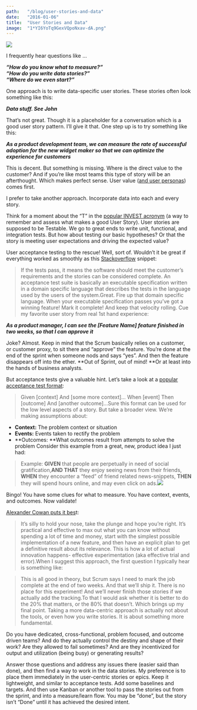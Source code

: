 ```yaml
---
path:	"/blog/user-stories-and-data"
date:	"2016-01-06"
title:	"User Stories and Data"
image:	"1*YI6YoTq9GexVQpoNxav-dA.png"
---
```


![](/images/1*YI6YoTq9GexVQpoNxav-dA.png)

I frequently hear questions like …

***“How do you know what to measure?”***  
***“How do you write data stories?”***  
***“Where do we even start?”***

One approach is to write data-specific user stories. These stories often look something like this:

***Data stuff. See John***

That’s not great. Though it is a placeholder for a conversation which is a good user story pattern. I’ll give it that. One step up is to try something like this:

***As a product development team, we can measure the rate of successful adoption for the new widget maker so that we can optimize the experience for customers***

This is decent. But something is missing. Where is the direct value to the customer? And if you’re like most teams this type of story will be an afterthought. Which makes perfect sense. User value ([and user personas](http://www.romanpichler.com/blog/personas-epics-user-stories/)) comes first.

I prefer to take another approach. Incorporate data into each and every story.

Think for a moment about the “T” in the [popular INVEST acronym](http://guide.agilealliance.org/guide/invest.html) (a way to remember and assess what makes a good User Story). User stories are supposed to be Testable. We go to great ends to write unit, functional, and integration tests. But how about testing our basic hypotheses? Or that the story is meeting user expectations and driving the expected value?

User acceptance testing to the rescue! Well, sort of. Wouldn’t it be great if everything worked as smoothly as this [Stackoverflow](http://stackoverflow.com/questions/4904096/whats-the-difference-between-unit-functional-acceptance-and-integration-test) snippet:


> If the tests pass, it means the software should meet the customer’s requirements and the stories can be considered complete. An acceptance test suite is basically an executable specification written in a domain specific language that describes the tests in the language used by the users of the system.Great. Fire up that domain specific language. When your executable specification passes you’ve got a winning feature! Mark it complete! And keep that velocity rolling. Cue my favorite user story from real 1st hand experience:

***As a product manager, I can see the [Feature Name] feature finished in two weeks, so that I can approve it***

Joke? Almost. Keep in mind that the Scrum basically relies on a customer, or customer proxy, to sit there and “approve” the feature. You’re done at the end of the sprint when someone nods and says “yes”. And then the feature disappears off into the ether. **Out of Sprint, out of mind! **Or at least into the hands of business analysts.

But acceptance tests give a valuable hint. Let’s take a look at a [popular acceptance test format](http://codesqueeze.com/the-easy-way-to-writing-good-user-stories/):


> Given [context] And [some more context]… When [event] Then [outcome] And [another outcome]…Sure this format can be used for the low level aspects of a story. But take a broader view. We’re making assumptions about:

* **Context:** The problem context or situation
* **Events:** Events taken to rectify the problem
* **Outcomes: **What outcomes result from attempts to solve the problem
Consider this example from a great, new, product idea I just had:


> Example: **GIVEN** that people are perpetually in need of social gratification,**AND THAT** they enjoy seeing news from their friends, **WHEN** they encounter a “feed” of friend related news-snippets, **THEN** they will spend hours online, and may even click on ads.![](/images/0*t8aZUJuE-oRCvArH.gif)

Bingo! You have some clues for what to measure. You have context, events, and outcomes. Now validate!

[Alexander Cowan puts it bes](http://www.alexandercowan.com/best-agile-user-story/)t:


> It’s silly to hold your nose, take the plunge and hope you’re right. It’s practical and effective to max out what you can know without spending a lot of time and money, start with the simplest possible implementation of a new feature, and then have an explicit plan to get a definitive result about its relevance. This is how a lot of actual innovation happens- effective experimentation (aka effective trial and error).When I suggest this approach, the first question I typically hear is something like:


> This is all good in theory, but Scrum says I need to mark the job complete at the end of two weeks. And that we’ll ship it. There is no place for this experiment! And we’ll never finish those stories if we actually add the tracking.To that I would ask whether it is better to do the 20% that matters, or the 80% that doesn’t. Which brings up my final point. Taking a more data-centric approach is actually not about the tools, or even how you write stories. It is about something more fundamental.

Do you have dedicated, cross-functional, problem focused, and outcome driven teams? And do they actually control the destiny and shape of their work? Are they allowed to fail sometimes? And are they incentivized for output and utilization (being busy) or generating results?

Answer those questions and address any issues there (easier said than done), and then find a way to work in the data stories. My preference is to place them immediately in the user-centric stories or epics. Keep it lightweight, and similar to acceptance tests. Add some baselines and targets. And then use Kanban or another tool to pass the stories out from the sprint, and into a measure/learn flow. You may be “done”, but the story isn’t “Done” until it has achieved the desired intent.


